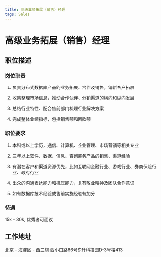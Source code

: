 ```yaml
---
title: 高级业务拓展（销售）经理
tags: Sales
---
```


# 高级业务拓展（销售）经理

## 职位描述

### 岗位职责

1. 负责分布式数据库产品的业务拓展、合作及销售，偏新客户拓展

2. 收集整理市场信息，推动合作伙伴、分销渠道的横向和纵向发展

3. 总结行业特性、配合售前部门梳理行业解决方案

4. 完成整体业绩指标，包括销售额和回款额

### 职位要求

1. 本科或以上学历，通信、计算机、企业管理、市场营销等相关专业

2. 三年以上软件、数据、信息、咨询服务产品的销售、渠道经验

3. 有潜在客户和渠道资源优先，比如互联网金融行业、游戏行业、券商保险行业、政府行业

4. 出众的沟通表达能力和抗压能力，具有敬业精神及团队合作意识

5. 如有数据库技术经验或售前实施经验有加分

### 待遇

15k - 30k, 优秀者可面议


## 工作地址

北京 - 海淀区 - 西三旗 西小口路66号东升科技园D-3号楼413

